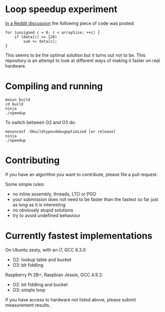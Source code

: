# Loop speedup experiment

[In a Reddit
discussion](https://www.reddit.com/r/cpp/comments/6dnj6d/writing_a_really_really_fast_json_parser/di4fb60/)
the following piece of code was posted:

    for (unsigned c = 0; c < arraySize; ++c) {
        if (data[c] >= 128)
            sum += data[c];
    }

This seems to be the optimal solution but it turns out not to be. This
repository is an attempt to look at different ways of making it faster
on real hardware.

# Compiling and running

    meson build
    cd build
    ninja
    ./speedup

To switch between O2 and O3 do:

    mesonconf -Dbuildtype=debugoptimized [or release]
    ninja
    ./speedup

# Contributing

If you have an algorithm you want to contribute, please file a pull request.

Some simple rules:

 - no inline assembly, threads, LTO or PGO
 - your submission does not need to be faster than the fastest so far just as long as it is interesting
 - no obviously stupid solutions
 - try to avoid undefined behaviour

# Currently fastest implementations

On Ubuntu zesty, with an i7, GCC 6.3.0:

 - O2: lookup table and bucket
 - O3: bit fiddling

Raspberry Pi 2B+, Raspbian Jessie, GCC 4.9.2:

 - O2: bit fiddling and bucket
 - O3: simple loop

If you have access to hardware not listed above, please submit measurement results.
